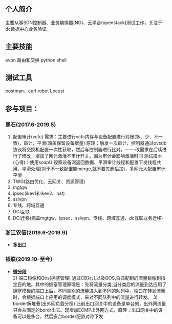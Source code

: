 ## 个人简介
主要从事SDN控制器、业务编排器(NO)、云平台(openstack)测试工作，关注于dc数据中心业务验证。

## 主要技能
evpn
路由和交换
python
shell

## 测试工具
postman、curl
robot
Locust

## 参与项目：
### 黑石(2017.6-2019.5)
   1) 配置审计(vcfc)
      需求：主要进行vcfc内存与设备配置进行对账(多、少、不一致)，审计，平滑(涵盖保留设备增量)
      原理：触发一次审计，控制器通过ovsdb协议将交换机配置一次性获取，然后与控制器进行比对。-----改需求在后续进行了修改，增加了网元激活不审计开关，因为审计会影响激活时间
      测试技术(心得)：使用soapUI观察设备测返回数据、平滑审计线程和配置下发线程共用、平滑处理(对于不一致配置能merge,就不要先删后加)，多网元大配置审计平滑
   2) TWG(路由优化、云网关、资源管理)
   3) mgtgw
   4) ipsec(ikev1和ikev2、nat)
   5) sslvpn
   6) 专线、跨域互通
   6) DCI互联
   7) DCI迁移(涵盖mgtgw、ipsec、sslvpn、专线、跨域互通、dc互联业务迁移)
### 浙江农信(2019.6-2019.9)
* **[多出口](./多出口.md)**
### 银联(2019.10-至今）
* **[微分段](./微分段.md)**  
   2) 端口镜像和Qos(拥塞管理)
   通过CB对儿以及QOS,将匹配到的流量镜像到指定目的地。其中的拥塞管理原理是：先将流量分类,当分类后的流量到达应用了拥塞模板的端口上后，不同类别的流量进入到不同的队列中，端口在转发流量时，会根据端口上应用的调度模式，来对不同队列中的流量进行转发。
   3) border解堆叠(出外网负载分担)
   此前出口网关中的设备是单台的，出外网流量只会从固定的bordr出去。现增加ECMP出外网方式，原理：出口网关中的设备可以是多台，然后多台border配置对称下发
